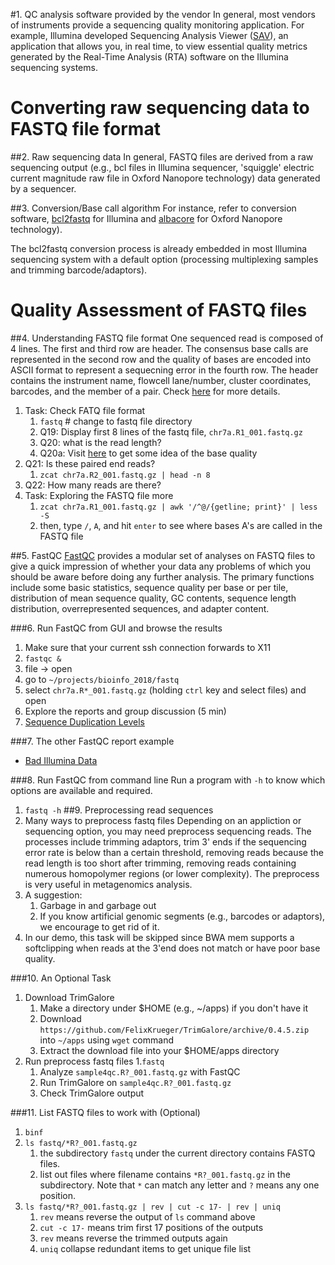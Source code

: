 #1. QC analysis software provided by the vendor 
In general, most vendors of instruments provide a sequencing quality monitoring application. For example, Illumina developed Sequencing Analysis Viewer ([SAV](https://support.illumina.com/sequencing/sequencing_software/sequencing_analysis_viewer_sav.html)), an application that allows you, in real time, to view essential quality metrics generated by the Real-Time Analysis (RTA) software on the Illumina sequencing systems.

# Converting raw sequencing data to FASTQ file format
##2. Raw sequencing data
In general, FASTQ files are derived from a raw sequencing output (e.g., bcl files in Illumina sequencer, 'squiggle' electric current magnitude raw file in Oxford Nanopore technology) data generated by a sequencer.

##3. Conversion/Base call algorithm 
For instance, refer to conversion software, [bcl2fastq](https://support.illumina.com/sequencing/sequencing_software/bcl2fastq-conversion-software.html) for Illumina and [albacore](https://community.nanoporetech.com/downloads) for Oxford Nanopore technology). 
 
The bcl2fastq conversion process is already embedded in most Illumina sequencing system with a default option (processing multiplexing samples and trimming barcode/adaptors).

# Quality Assessment of FASTQ files
##4. Understanding FASTQ file format
One sequenced read is composed of 4 lines. The first and third row are header. The consensus base calls are represented in the second row and the quality of bases are encoded into ASCII format to represent a sequecning error in the fourth row. The header contains the instrument name, flowcell lane/number, cluster coordinates, barcodes, and the member of a pair. Check [here](https://en.wikipedia.org/wiki/FASTQ_format) for more details. 
1. Task: Check FATQ file format
    1. `fastq` # change to fastq file directory
    1. Q19: Display first 8 lines of the fastq file, `chr7a.R1_001.fastq.gz`
    1. Q20: what is the read length?
    1. Q20a: Visit [here](https://www.drive5.com/usearch/manual/quality_score.html) to get some idea of the base quality
1. Q21: Is these paired end reads?
    1. `zcat chr7a.R2_001.fastq.gz | head -n 8`
1. Q22: How many reads are there?
1. Task: Exploring the FASTQ file more
    1. `zcat chr7a.R1_001.fastq.gz | awk '/^@/{getline; print}' | less -S`
    1. then, type `/`, `A`, and hit `enter` to see where bases A's are called in the FASTQ file

##5. FastQC
[FastQC](https://www.bioinformatics.babraham.ac.uk/projects/fastqc/) provides a modular set of analyses on FASTQ files to give a quick impression of whether your data any problems of which you should be aware before doing any further analysis. The primary functions include some basic statistics, sequence quality per base or per tile, distribution of mean sequence quality, GC contents, sequence length distribution, overrepresented sequences, and adapter content.

###6. Run FastQC from GUI and browse the results
1. Make sure that your current ssh connection forwards to X11
1. `fastqc &`
1. file -> open
1. go to `~/projects/bioinfo_2018/fastq`
1. select  `chr7a.R*_001.fastq.gz` (holding `ctrl` key and select files) and open
1. Explore the reports and group discussion (5 min)
1. [Sequence Duplication Levels](http://proteo.me.uk/2013/09/a-new-way-to-look-at-duplication-in-fastqc-v0-11/)

###7. The other FastQC report example
- [Bad Illumina Data](https://www.bioinformatics.babraham.ac.uk/projects/fastqc/bad_sequence_fastqc.html) 

###8. Run FastQC from command line
Run a program with `-h` to know which options are available and required.
1. `fastq -h`
##9. Preprocessing read sequences
1. Many ways to preprocess fastq files
Depending on an appliction or sequencing option, you may need preprocess sequencing reads. The processes include trimming adaptors, trim 3' ends if the sequencing error rate is below than a certain threshold, removing reads because the read length is too short after trimming, removing reads containing numerous homopolymer regions (or lower complexity). The preprocess is very useful in metagenomics analysis.
1. A suggestion:
    1. Garbage in and garbage out
    1. If you know artificial genomic segments (e.g., barcodes or adaptors), we encourage to get rid of it.
1. In our demo, this task will be skipped since BWA mem supports a softclipping when reads at the 3'end does not match or have poor base quality.

###10. An Optional Task
1. Download TrimGalore
    1. Make a directory under $HOME (e.g., ~/apps) if you don't have it
    1. Download `https://github.com/FelixKrueger/TrimGalore/archive/0.4.5.zip` into `~/apps` using `wget` command
    1. Extract the download file into your $HOME/apps directory
1. Run preprocess fastq files
    1.`fastq`
    1. Analyze `sample4qc.R?_001.fastq.gz` with FastQC
    1. Run TrimGalore on `sample4qc.R?_001.fastq.gz`
    1. Check TrimGalore output
 
###11. List FASTQ files to work with (Optional)
1. `binf`
1. `ls fastq/*R?_001.fastq.gz`
    1. the subdirectory `fastq` under the current directory contains FASTQ files.
    1. list out files where filename contains `*R?_001.fastq.gz` in the subdirectory. Note that `*` can match any letter and `?` means any one position.
1. `ls fastq/*R?_001.fastq.gz | rev | cut -c 17- | rev | uniq`
    1. `rev` means reverse the output of `ls` command above
    1. `cut -c 17-` means trim first 17 positions of the outputs
    1. `rev` means reverse the trimmed outputs again
    1. `uniq` collapse redundant items to get unique file list